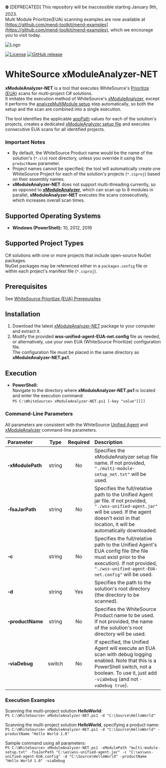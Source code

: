 :no_entry: [DEPRECATED] This repository will be inaccessible starting January 9th, 2023.  
Multi Module Prioritize(EUA) scanning examples are now available at [https://github.com/mend-toolkit/mend-examples](https://github.com/mend-toolkit/mend-examples), which we encourage you to visit today.

![Logo](https://whitesource-resources.s3.amazonaws.com/ws-sig-images/Whitesource_Logo_178x44.png)  

[![License](https://img.shields.io/badge/License-Apache%202.0-yellowgreen.svg)](https://opensource.org/licenses/Apache-2.0)
[![GitHub release](https://img.shields.io/github/v/release/whitesource-ft/xModuleAnalyzer-NET.svg?include_prereleases)](https://github.com/whitesource-ft/xModuleAnalyzer-NET/releases/latest)  
# WhiteSource xModuleAnalyzer-NET
**xModuleAnalyzer-NET** is a tool that executes WhiteSource's [Prioritize (EUA)](https://whitesource.atlassian.net/wiki/spaces/WD/pages/1526530201/Scanning+Projects+with+WhiteSource+Prioritize) scans for multi-project C# solutions.  
It imitates the execution method of WhiteSource's [xModuleAnalyzer](https://whitesource.atlassian.net/wiki/spaces/WD/pages/1525416207/Scanning+with+Multi-Module+Analysis), except it performs the [analyzeMultiModule setup](https://whitesource.atlassian.net/wiki/spaces/WD/pages/1525416207/Scanning+with+Multi-Module+Analysis#Setup-File-Structure-%26-Contents) step automatically, so both the setup and the scan are combined into a single execution.  

The tool identifies the applicable [appPath](https://whitesource.atlassian.net/wiki/spaces/WD/pages/1525416207/Scanning+with+Multi-Module+Analysis#Setup-File-Structure-%26-Contents) values for each of the solution's projects, creates a dedicated [xModuleAnalyzer setup file](https://whitesource.atlassian.net/wiki/spaces/WD/pages/1525416207/Scanning+with+Multi-Module+Analysis#Setup-File-Structure-%26-Contents) and executes consecutive EUA scans for all identified projects.  

### Important Notes
- By default, the WhiteSource Product name would be the name of the solution's (`*.sln`) root directory, unless you override it using the `productName` parameter.  
- Project names cannot be specified; the tool will automatically create one WhiteSource Project for each of the solution's projects (`*.csproj`) based on their assembly names.  
- **xModuleAnalyzer-NET** does not support multi-threading currently, so as opposed to [**xModuleAnalyzer**](https://whitesource.atlassian.net/wiki/spaces/WD/pages/1525416207/Scanning+with+Multi-Module+Analysis), which can scan up to 8 modules in parallel, **xModuleAnalyzer-NET** executes the scans consecutively, which increases overall scan times.  

## Supported Operating Systems
- **Windows (PowerShell):**	10, 2012, 2016

## Supported Project Types
C# solutions with one or more projects that include open-source NuGet packages.  
NuGet packages may be referenced either in a `packages.config` file or within each project's manifest file (`*.csproj`).  

## Prerequisites
See [WhiteSource Prioritize (EUA) Prerequisites](https://whitesource.atlassian.net/wiki/spaces/WD/pages/1526530201/Scanning+Projects+with+WhiteSource+Prioritize#Prerequisites)

## Installation
1. Download the latest [xModuleAnalyzer-NET](https://github.com/whitesource-ft/xModuleAnalyzer-NET/releases/latest/download/xModuleAnalyzer-NET.zip) package to your computer and extract it.
2. Modify the provided **wss-unified-agent-EUA-net.config** file as needed, or alternatively, use your own EUA (WhiteSource Prioritize) configuration file.  
   The configuration file must be placed in the same directory as **xModuleAnalyzer-NET.ps1**.  

## Execution
  - **PowerShell:**  
  Navigate to the directory where **xModuleAnalyzer-NET.ps1** is located and enter the execution command:  
  `PS C:\WhiteSource> xModuleAnalyzer-NET.ps1 [-key "value"[]]]`  

### Command-Line Parameters
All parameters are consistent with the WhiteSource [Unified Agent](https://whitesource.atlassian.net/wiki/spaces/WD/pages/1544880156/Unified+Agent+Configuration+Parameters#Configuration-File-Parameters) and [xModuleAnalyzer](https://whitesource.atlassian.net/wiki/spaces/WD/pages/1525416207/Scanning+with+Multi-Module+Analysis#Command-Line-Parameters) command-line parameters.  

| Parameter | Type | Required | Description |
| :--- | :---: | :---: | :--- |
| **&#x2011;xModulePath** | string | No | Specifies the xModuleAnalyzer setup file name. If not provided, `"./multi-module-setup_net.txt"` will be used. |
| **&#x2011;fsaJarPath** | string | No | Specifies the full/relative path to the Unified Agent jar file. If not provided, `"./wss-unified-agent.jar"` will be used. If the agent doesn't exist in that location, it will be automatically downloaded. |
| **&#x2011;c** | string | No | Specifies the full/relative path to the Unified Agent's EUA config file (the file must exist prior to the execution). If not provided, `"./wss-unified-agent-EUA-net.config"` will be used. |
| **&#x2011;d** | string | Yes | Specifies the path to the solution's root directory (the directory to be scanned). |
| **&#x2011;productName** | string | No | Specifies the WhiteSource Product name to be used. If not provided, the name of the solution's root directory will be used. |
| **&#x2011;viaDebug** | switch | No | If specified, the Unified Agent will execute an EUA scan with debug logging enabled. Note that this is a PowerShell switch, not a boolean. To use it, just add `-viaDebug` (and not `-vaDebug true`). |

### Execution Examples
Scanning the multi-project solution **HelloWorld**:  
`PS C:\WhiteSource> xModuleAnalyzer-NET.ps1 -d "C:\Source\HelloWorld"`  
  
Scanning the multi-project solution **HelloWorld**, specifying a product name:  
`PS C:\WhiteSource> xModuleAnalyzer-NET.ps1 -d "C:\Source\HelloWorld" -productName "Hello World 1.0"`  
  
Sample command using all parameters:  
`PS C:\WhiteSource> xModuleAnalyzer-NET.ps1 -xModulePath "multi-module-setup.txt" -fsaJarPath "C:\ws\wss-unified-agent.jar" -c "C:\ws\wss-unified-agent-EUA.config" -d "C:\Source\HelloWorld" -productName "Hello World 1.0" -viaDebug`  
